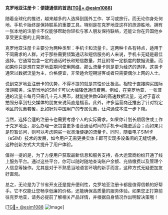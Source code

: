 **克罗地亚注册卡：便捷通信的首选[[TG💪+ @esim1088](https://t.me/s/esim1088)]**

随着全球化的推进，越来越多的人选择到国外工作、学习或旅行。而无论你身处何地，手机卡始终是保持联系的重要工具。特别是在克罗地亚这样的旅游胜地，拥有一张本地的注册卡不仅能够帮助你轻松与家人朋友保持联络，还能让你在异国他乡享受更实惠的上网体验。

克罗地亚注册卡主要分为两种类型：手机卡和流量卡。这两种卡各有特点，适用于不同需求的人群。对于那些需要频繁通话和短信服务的人来说，手机卡无疑是最佳选择。它通常包含一定的通话时长和短信数量，并且附带一定额度的数据流量。而如果你只是想在克罗地亚期间使用网络，那么流量卡则是更为经济的选择。这类卡通常以数据流量为主，价格便宜，非常适合短期游客或者只需要偶尔上网的人士。

说到克罗地亚注册卡的优势，不得不提的就是其性价比极高。相较于直接购买国际漫游服务，注册当地的SIM卡可以大幅降低通讯费用。例如，在克罗地亚，一张普通的流量卡每月只需几十元人民币，就能提供数GB的高速数据流量，这对于喜欢拍照分享到社交媒体的朋友来说简直是福音。此外，许多运营商还推出了针对特定地区的优惠套餐，比如针对中国用户的专属优惠，让沟通成本进一步下降。

当然，选择合适的注册卡也需要考虑个人的实际需求。如果你计划长期居住或工作于克罗地亚，那么办理一张包含更多语音通话时间的手机卡可能更适合；而如果只是短暂访问，则可以考虑购买一张灵活便捷的流量卡。同时，随着电子SIM卡（eSIM）技术的发展，如今用户无需更换实体卡即可实现多设备间的无缝切换，这种创新方式大大提升了用户体验。

值得一提的是，为了方便用户获取最新信息和服务支持，各大运营商纷纷开通了线上服务平台。通过这些平台，你可以随时随地查询账户余额、充值缴费以及管理个人信息等操作。尤其是对于不熟悉当地语言环境的新手而言，这种方式无疑更加友好直观。

总之，无论是为了节省开支还是提升便利性，克罗地亚注册卡都是值得信赖的好帮手。它不仅能让您畅享低廉的价格，还能确保高质量的服务体验。如果您正打算前往克罗地亚，请务必提前了解相关产品详情，并根据自身情况作出明智决策哦！

[[TG💪+ @esim1088](https://t.me/s/esim1088) ![Image](https://i.postimg.cc/4NQfJmqS/Snipaste-2025-05-13-00-14-12.png)]